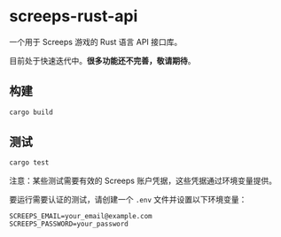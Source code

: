 # screeps-rust-api

一个用于 Screeps 游戏的 Rust 语言 API 接口库。

目前处于快速迭代中。**很多功能还不完善，敬请期待**。

## 构建

```bash
cargo build
```

## 测试

```bash
cargo test
```

注意：某些测试需要有效的 Screeps 账户凭据，这些凭据通过环境变量提供。

要运行需要认证的测试，请创建一个 `.env` 文件并设置以下环境变量：

```env
SCREEPS_EMAIL=your_email@example.com
SCREEPS_PASSWORD=your_password
```
